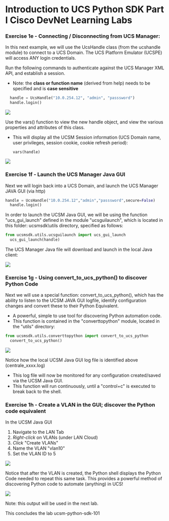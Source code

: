 # Introduction to UCS Python SDK Part I Cisco DevNet Learning Labs

### Exercise 1e - Connecting / Disconnecting from UCS Manager:

  In this next example, we will use the UcsHandle class (from the ucshandle module) to connect to a UCS Domain.   The UCS Platform Emulator (UCSPE)  will access ANY login credentials.

  Run the following commands to authenticate against the UCS Manager XML API, and establish a session.

  -	Note:  the <strong>class or function name</strong> (derived from help) needs to be specified and is <strong>case sensitive</strong>

  ```Python
	handle = UcsHandle("10.0.254.12", "admin", "passsword")
	handle.login()
  ```

  ![](/posts/files/ucsm-python-sdk-101/assets/images/ucsm-python-sdk-101-09.png)

  Use the vars() function to view the new handle object, and view the various properties and attributes of this class.  

  -	This will display all the UCSM Session information (UCS Domain name, user privileges, session cookie, cookie refresh period):

	`vars(handle)`

  ![](/posts/files/ucsm-python-sdk-101/assets/images/ucsm-python-sdk-101-10.png)

### Exercise 1f - Launch the UCS Manager Java GUI

  Next we will login back into a UCS Domain, and launch the UCS Manager JAVA GUI (via http)

  ```Python
  handle = UcsHandle("10.0.254.12","admin","passsword",secure=False)
	handle.login()
  ```

  In order to launch the UCSM Java GUI, we will be using the function "ucs_gui_launch" defined in the module "ucsguilaunch", which is located in this folder:  ucsmsdk\utils directory, specified as follows:

  ```Python
  from ucsmsdk.utils.ucsguilaunch import ucs_gui_launch
	ucs_gui_launch(handle)
  ```

  The UCS Manager Java file will download and launch in the local Java client:

  ![](/posts/files/ucsm-python-sdk-101/assets/images/ucsm-python-sdk-101-11.png)

### Exercise 1g - Using convert_to_ucs_python() to discover Python Code

  Next we will use a special function: convert_to_ucs_python(), which has the ability to listen to the UCSM JAVA GUI logfile, identify configuration changes and convert these to their Python Equivalent.

  -	A powerful, simple to use tool for discovering Python automation code.
  -	This function is contained in the "converttopython" module, located in the "utils" directory:

  ```python
  from ucsmsdk.utils.converttopython import convert_to_ucs_python
	convert_to_ucs_python()
  ```

  ![](/posts/files/ucsm-python-sdk-101/assets/images/ucsm-python-sdk-101-12.png)

  Notice how the local UCSM Java GUI log file is identified above (centrale_xxxx.log)

  -	This log file will now be monitored for any configuration created/saved via the UCSM Java GUI.
  -	This function will run continuously, until a "control+c" is executed to break back to the shell.

### Exercise 1h - Create a VLAN in the GUI; discover the Python code equivalent

  In the UCSM Java GUI

  1. Navigate to the LAN Tab
  2. *Right-click* on VLANs (under LAN Cloud)
  3. *Click* "Create VLANs"
  4. Name the VLAN "vlan10"
  5. Set the VLAN ID to 5

  ![](/posts/files/ucsm-python-sdk-101/assets/images/ucsm-python-sdk-101-13.png)

  Notice that after the VLAN is created, the Python shell displays the Python Code needed to repeat this same task. This provides a powerful method of discovering Python code to automate (anything) in UCS!

  ![](/posts/files/ucsm-python-sdk-101/assets/images/ucsm-python-sdk-101-14.png)

  Note:  this output will be used in the next lab.

This concludes the lab ucsm-python-sdk-101
